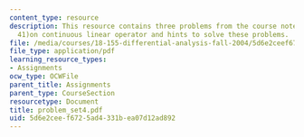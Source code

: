 ```yaml
---
content_type: resource
description: This resource contains three problems from the course notes (29, 40 and
  41)on continuous linear operator and hints to solve these problems.
file: /media/courses/18-155-differential-analysis-fall-2004/5d6e2ceef6725ad4331bea07d12ad892_problem_set4.pdf
file_type: application/pdf
learning_resource_types:
- Assignments
ocw_type: OCWFile
parent_title: Assignments
parent_type: CourseSection
resourcetype: Document
title: problem_set4.pdf
uid: 5d6e2cee-f672-5ad4-331b-ea07d12ad892
---
```

